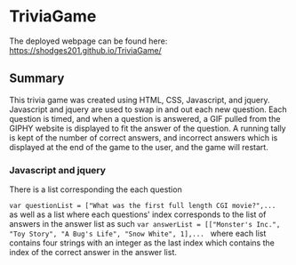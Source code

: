 # TriviaGame

The deployed webpage can be found here: https://shodges201.github.io/TriviaGame/

## Summary

This trivia game was created using HTML, CSS, Javascript, and jquery. Javascript and jquery are used to swap in and out each new question. Each question is timed, and when a question is answered, a GIF pulled from the GIPHY website is displayed to fit the answer of the question. A running tally is kept of the number of correct answers, and incorrect answers which is displayed at the end of the game to the user, and the game will restart.

### Javascript and jquery

There is a list corresponding the each question

```var questionList = ["What was the first full length CGI movie?",... ```
as well as a list where each questions' index corresponds to the list of answers in the answer list as such
```var answerList = [["Monster's Inc.", "Toy Story", "A Bug's Life", "Snow White", 1],... ``` 
where each list contains four strings with an integer as the last index which contains the index of the correct answer in the answer list.
